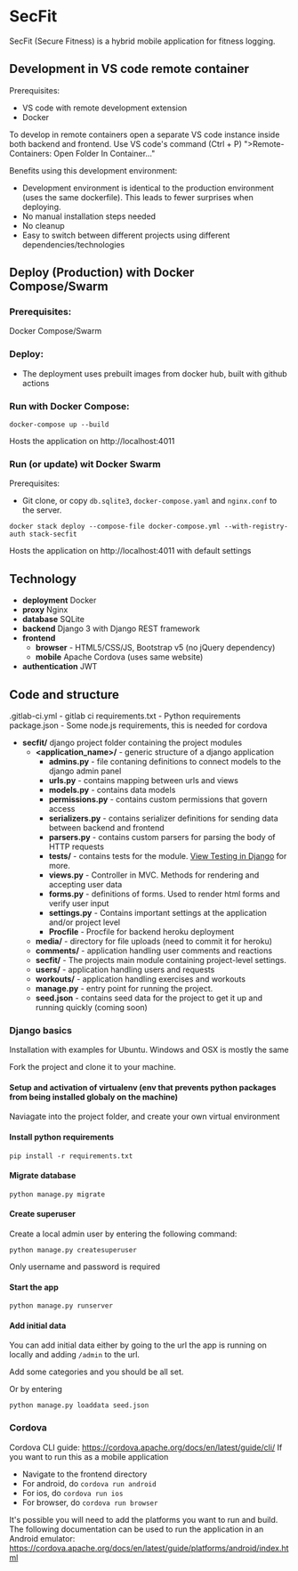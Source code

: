 # SecFit

SecFit (Secure Fitness) is a hybrid mobile application for fitness logging.

## Development in VS code remote container

Prerequisites:

- VS code with remote development extension
- Docker

To develop in remote containers open a separate VS code instance inside both backend and frontend. Use VS code's command (Ctrl + P) ">Remote-Containers: Open Folder In Container..."

Benefits using this development environment:

- Development environment is identical to the production environment (uses the same dockerfile). This leads to fewer surprises when deploying.
- No manual installation steps needed
- No cleanup
- Easy to switch between different projects using different dependencies/technologies

## Deploy (Production) with Docker Compose/Swarm

### Prerequisites:

Docker Compose/Swarm

### Deploy:

- The deployment uses prebuilt images from docker hub, built with github actions

### Run with Docker Compose:

```
docker-compose up --build
```

Hosts the application on http://localhost:4011

### Run (or update) wit Docker Swarm

Prerequisites:

- Git clone, or copy `db.sqlite3`, `docker-compose.yaml` and `nginx.conf` to the server.

```
docker stack deploy --compose-file docker-compose.yml --with-registry-auth stack-secfit
```

Hosts the application on http://localhost:4011 with default settings

## Technology

- **deployment** Docker
- **proxy** Nginx
- **database** SQLite
- **backend** Django 3 with Django REST framework
- **frontend**
  - **browser** - HTML5/CSS/JS, Bootstrap v5 (no jQuery dependency)
  - **mobile** Apache Cordova (uses same website)
- **authentication** JWT

## Code and structure

.gitlab-ci.yml - gitlab ci
requirements.txt - Python requirements
package.json - Some node.js requirements, this is needed for cordova

- **secfit/** django project folder containing the project modules
  - **<application_name>/** - generic structure of a django application
    - **admins.py** - file contaning definitions to connect models to the django admin panel
    - **urls.py** - contains mapping between urls and views
    - **models.py** - contains data models
    - **permissions.py** - contains custom permissions that govern access
    - **serializers.py** - contains serializer definitions for sending data between backend and frontend
    - **parsers.py** - contains custom parsers for parsing the body of HTTP requests
    - **tests/** - contains tests for the module. [View Testing in Django](https://docs.djangoproject.com/en/2.1/topics/testing/) for more.
    - **views.py** - Controller in MVC. Methods for rendering and accepting user data
    - **forms.py** - definitions of forms. Used to render html forms and verify user input
    - **settings.py** - Contains important settings at the application and/or project level
    - **Procfile** - Procfile for backend heroku deployment
  - **media/** - directory for file uploads (need to commit it for heroku)
  - **comments/** - application handling user comments and reactions
  - **secfit/** - The projects main module containing project-level settings.
  - **users/** - application handling users and requests
  - **workouts/** - application handling exercises and workouts
  - **manage.py** - entry point for running the project.
  - **seed.json** - contains seed data for the project to get it up and running quickly (coming soon)

### Django basics

Installation with examples for Ubuntu. Windows and OSX is mostly the same

Fork the project and clone it to your machine.

#### Setup and activation of virtualenv (env that prevents python packages from being installed globaly on the machine)

Naviagate into the project folder, and create your own virtual environment

#### Install python requirements

`pip install -r requirements.txt`

#### Migrate database

`python manage.py migrate`

#### Create superuser

Create a local admin user by entering the following command:

`python manage.py createsuperuser`

Only username and password is required

#### Start the app

`python manage.py runserver`

#### Add initial data

You can add initial data either by going to the url the app is running on locally and adding `/admin` to the url.

Add some categories and you should be all set.

Or by entering

`python manage.py loaddata seed.json`

### Cordova

Cordova CLI guide: https://cordova.apache.org/docs/en/latest/guide/cli/
If you want to run this as a mobile application

- Navigate to the frontend directory
- For android, do `cordova run android`
- For ios, do `cordova run ios`
- For browser, do `cordova run browser`

It's possible you will need to add the platforms you want to run and build.
The following documentation can be used to run the application in an Android emulator: \
https://cordova.apache.org/docs/en/latest/guide/platforms/android/index.html
